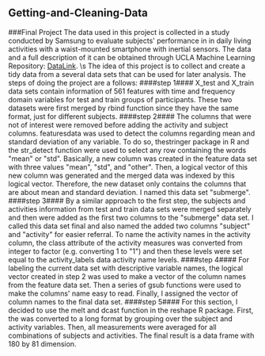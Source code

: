 ## Getting-and-Cleaning-Data
###Final Project
The data used in this project is collected in a study conducted by Samsung to evaluate subjects' performance in in daily living activities with a waist-mounted smartphone with inertial sensors. The data and a full description of it can be obtained through UCLA Machine Learning Repository:
[DataLink](http://archive.ics.uci.edu/ml/datasets/Human+Activity+Recognition+Using+Smartphones). 
\s The idea of this project is to collect and create a tidy data from a several data sets that can be used for later analysis. The steps of doing the project are a follows:
####step 1####
X_test and X_train data sets contain information of 561 features with time and frequency domain variables for test and train groups of participants. These two datasets were first merged by rbind function since they have the same format, just for different subjects.
####step 2####
The columns that were not of interest were removed before adding the activity and subject columns. featuresdata was used to detect the columns regarding mean and standard deviation of any variable. To do so, thestringer package in R and the str_detect function were used to select any row containing the words "mean" or "std". Basically, a new column was created in the feature data set with three values "mean", "std", and "other". Then, a logical vector of this new column was generated and the merged data was indexed by this logical vector. Therefore, the new dataset only contains the columns that are about mean and standard deviation. I named this data set "submerge".
####step 3####
By a similar approach to the first step, the subjects and activities information from test and train data sets were merged separately and then were added as the first two columns to the "submerge" data set. I called this data set final and also named the added two columns "subject" and "activity" for easier referral. To name the activity names in the activity column, the class attribute of the activity measures was converted from integer to factor (e.g. converting 1 to "1") and then these levels were set equal to the activity_labels data activity name levels.
####step 4####
For labeling the current data set with descriptive variable names, the logical vector created in step 2 was used to make a vector of the column names from the feature data set. Then a series of gsub functions were used to make the columns' name easy to read. Finally, I assigned the vector of column names to the final data set.
####step 5####
For this section, I decided to use the melt and dcast function in the reshape R package. First, the was converted to a long format by grouping over the subject and activity variables. Then, all measurements were averaged for all combinations of subjects and activities. The final result is a data frame with 180 by 81 dimension.

